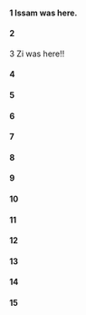 #### 1 Issam was here.
#### 2
3 Zi was here!!
#### 4
#### 5
#### 6
#### 7
#### 8
#### 9
#### 10
#### 11
#### 12
#### 13
#### 14
#### 15